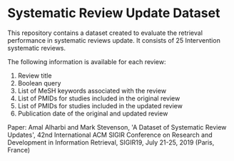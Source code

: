 # Systematic Review Update Dataset
This repository contains a dataset created to evaluate the retrieval performance in systematic reviews update. It consists of 25 Intervention systematic reviews.

The following information is available for each review:

1. Review title
2. Boolean query
3. List of MeSH keywords associated with the review
4. List of PMIDs for studies included in the original review
5. List of PMIDs for studies included in the updated review
6. Publication date of the original and updated review


Paper: Amal Alharbi and Mark Stevenson, 'A Dataset of Systematic Review Updates', 42nd International ACM SIGIR Conference on Research and Development in Information Retrieval, SIGIR19, July 21-25, 2019 (Paris, France) 
